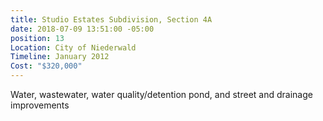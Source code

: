 ```yaml
---
title: Studio Estates Subdivision, Section 4A
date: 2018-07-09 13:51:00 -05:00
position: 13
Location: City of Niederwald
Timeline: January 2012
Cost: "$320,000"
---
```


Water, wastewater, water quality/detention pond, and street and drainage improvements